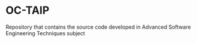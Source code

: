 # OC-TAIP
Repository that contains the source code developed in Advanced Software Engineering Techniques subject

